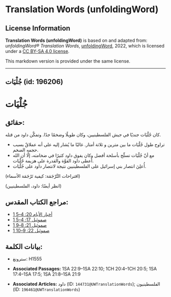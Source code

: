 # Translation Words (unfoldingWord)

## License Information

**Translation Words (unfoldingWord)** is based on and adapted from: _unfoldingWord® Translation Words_, [unfoldingWord](https://unfoldingword.org/utw), 2022, which is licensed under a [CC BY-SA 4.0 license](https://creativecommons.org/licenses/by-sa/4.0/legalcode.en).

This markdown version is provided under the same license.



--------------------------------

## جُلْيَات (id: 196206)

جُلْيَات
========

حقائق:
------

كان جُلْيَات جنديًا في جيش الفلسطينيين، وكان طويلًا وضخمًا جدًا. وتمكَّن داود من قتله.

* تراوح طول جُلْيَات ما بين مترين و ثلاثة أمتار. غالبًا ما يُشار إليه على أنه عملاقٌ بسبب حجمه الضخم.
* مع أنّ جُلْيَات تسلّح بأسلحة أفضل وكان يفوق داود كثيرًا في ضخامته، إلّا أن الله أعطى داود القوَّة والقدرة على هزيمة جُلْيَات.
* أُعلِنَ انتصار بني إسرائيل على الفلسطينيين نتيجة لانتصار داود على جُلْيَات.

(اقتراحات التَّرْجَمَة: كيفية تَرْجَمَة الأسماء)

(انظر أيضًا: داود، الفلسطينيين)

مراجع الكتاب المقدس:
--------------------

* [1 أخبار الأيام 20: 4–5](https://ref.ly/1Chr20:4-1Chr20:5)
* [1 صموئيل 17: 4–5](https://ref.ly/1Sam17:4-1Sam17:5)
* [1 صموئيل 21: 8–9](https://ref.ly/1Sam21:8-1Sam21:9)
* [1 صموئيل 22: 9–10](https://ref.ly/1Sam22:9-1Sam22:10)

بيانات الكلمة:
--------------

* سترونغ: H1555

* **Associated Passages:** 1SA 22:9–1SA 22:10; 1CH 20:4–1CH 20:5; 1SA 17:4–1SA 17:5; 1SA 21:8–1SA 21:9
* **Associated Articles:** داود (ID: `144731@UWTranslationWords`); الفلسطينيون (ID: `196461@UWTranslationWords`)

